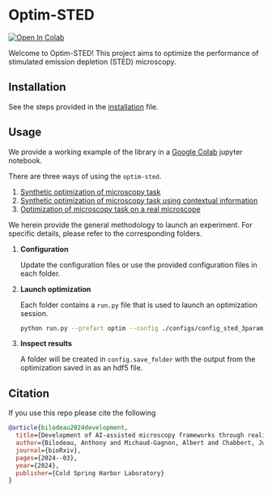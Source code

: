 # Optim-STED

<a target="_blank" href="https://colab.research.google.com/drive/1ckVkFQnTTZpQIrUTbbz_NsQdrApsEd_1?usp=sharing">
  <img src="https://colab.research.google.com/assets/colab-badge.svg" alt="Open In Colab"/>
</a>

Welcome to Optim-STED! This project aims to optimize the performance of stimulated emission depletion (STED) microscopy.

## Installation

See the steps provided in the [installation](installation.md) file.

## Usage

We provide a working example of the library in a [Google Colab](https://colab.research.google.com/drive/1ckVkFQnTTZpQIrUTbbz_NsQdrApsEd_1?usp=sharing) jupyter notebook.

There are three ways of using the ``optim-sted``. 

1. [Synthetic optimization of microscopy task](bandit/README.md)
1. [Synthetic optimization of microscopy task using contextual information](history-bandit/README.md)
1. [Optimization of microscopy task on a real microscope](abberior/README.md)

We herein provide the general methodology to launch an experiment. For specific details, please refer to the corresponding folders.

1. **Configuration**
    
    Update the configuration files or use the provided configuration files in each folder.

1. **Launch optimization**

    Each folder contains a ``run.py`` file that is used to launch an optimization session.

    ```bash
    python run.py --prefart optim --config ./configs/config_sted_3params_LinTSDiag.yml
    ```

1. **Inspect results**

    A folder will be created in ``config.save_folder`` with the output from the optimization saved in as an hdf5 file.

## Citation

If you use this repo please cite the following
```bibtex
@article{bilodeau2024development,
  title={Development of AI-assisted microscopy frameworks through realistic simulation in pySTED},
  author={Bilodeau, Anthony and Michaud-Gagnon, Albert and Chabbert, Julia and Turcotte, Benoit and Heine, J{\"o}rn and Durand, Audrey and Lavoie-Cardinal, Flavie},
  journal={bioRxiv},
  pages={2024--03},
  year={2024},
  publisher={Cold Spring Harbor Laboratory}
}
```

